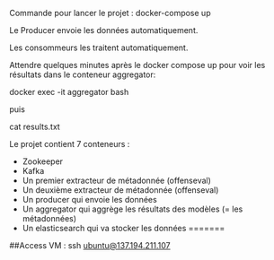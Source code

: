 Commande pour lancer le projet : docker-compose up

Le Producer envoie les données automatiquement.

Les consommeurs les traitent automatiquement.

Attendre quelques minutes après le docker compose up pour voir les résultats dans le conteneur aggregator: 

docker exec -it aggregator bash

puis 


cat results.txt

Le projet contient 7 conteneurs :
- Zookeeper
- Kafka
- Un premier extracteur de métadonnée (offenseval)
- Un deuxième extracteur de métadonnée (offenseval)
- Un producer qui envoie les données
- Un aggregator qui aggrège les résultats des modèles (= les métadonnées)
- Un elasticsearch qui va stocker les données
=======

##Access VM : ssh ubuntu@137.194.211.107